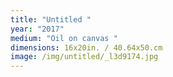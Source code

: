 ```yaml
---
title: "Untitled "
year: "2017"
medium: "Oil on canvas "
dimensions: 16x20in. / 40.64x50.cm
image: /img/untitled/_l3d9174.jpg
---
```




